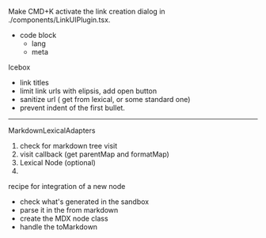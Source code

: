 Make CMD+K activate the link creation dialog in ./components/LinkUIPlugin.tsx.

- code block
    - lang
    - meta

Icebox
- link titles
- limit link urls with elipsis, add open button
- sanitize url ( get from lexical, or some standard one)
- prevent indent of the first bullet.

------------------------
MarkdownLexicalAdapters

1. check for markdown tree visit
2. visit callback (get parentMap and formatMap)
3. Lexical Node (optional)
4. 

recipe for integration of a new node
- check what's generated in the sandbox
- parse it in the from markdown
- create the MDX node class
- handle the toMarkdown

